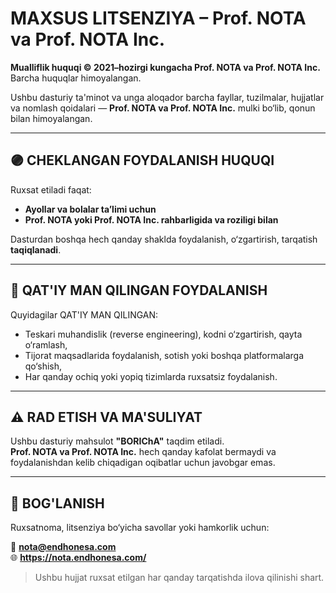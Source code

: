 # MAXSUS LITSENZIYA – Prof. NOTA va Prof. NOTA Inc.

**Mualliflik huquqi © 2021–hozirgi kungacha Prof. NOTA va Prof. NOTA Inc.**  
Barcha huquqlar himoyalangan.

Ushbu dasturiy ta'minot va unga aloqador barcha fayllar, tuzilmalar, hujjatlar va nomlash qoidalari — **Prof. NOTA va Prof. NOTA Inc.** mulki bo‘lib, qonun bilan himoyalangan.

---

## 🟣 CHEKLANGAN FOYDALANISH HUQUQI

Ruxsat etiladi faqat:

- **Ayollar va bolalar ta’limi uchun**
- **Prof. NOTA yoki Prof. NOTA Inc. rahbarligida va roziligi bilan**

Dasturdan boshqa hech qanday shaklda foydalanish, o‘zgartirish, tarqatish **taqiqlanadi**.

---

## 🚫 QAT'IY MAN QILINGAN FOYDALANISH

Quyidagilar QAT'IY MAN QILINGAN:

- Teskari muhandislik (reverse engineering), kodni o‘zgartirish, qayta o‘ramlash,
- Tijorat maqsadlarida foydalanish, sotish yoki boshqa platformalarga qo‘shish,
- Har qanday ochiq yoki yopiq tizimlarda ruxsatsiz foydalanish.

---

## ⚠️ RAD ETISH VA MA'SULIYAT

Ushbu dasturiy mahsulot **"BORIChA"** taqdim etiladi.  
**Prof. NOTA va Prof. NOTA Inc.** hech qanday kafolat bermaydi va foydalanishdan kelib chiqadigan oqibatlar uchun javobgar emas.

---

## 📮 BOG'LANISH

Ruxsatnoma, litsenziya bo‘yicha savollar yoki hamkorlik uchun:

📧 **nota@endhonesa.com**  
🌐 **https://nota.endhonesa.com/**

> Ushbu hujjat ruxsat etilgan har qanday tarqatishda ilova qilinishi shart.
